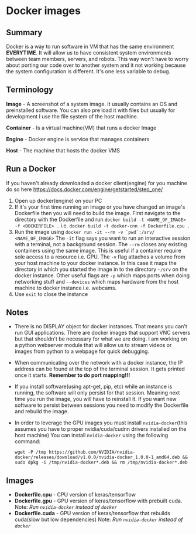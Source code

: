 # Docker images

## Summary
Docker is a way to run software in VM that has the same environment **EVERYTIME**. It will allow us to have consistent system environments between team members, servers, and robots. This way won't have to worry about porting our code over to another system and it not working because the system configuration is different. It's one less variable to debug.

## Terminology
 **Image** - A screenshot of a system image. It usually contains an OS and preinstalled software. You can also pre load it with files but usually for development I use the file system of the host machine.

 **Container** - Is a virtual machine(VM) that runs a docker Image

 **Engine** - Docker engine is service that manages containers

 **Host** - The machine that hosts the docker VMS

## Run a Docker
 If you haven't already downloaded a docker client(engine) for you machine do so here https://docs.docker.com/engine/getstarted/step_one/

 1. Open up docker(engine) on your PC
 2. If it's your first time running an image or you have changed an image's Dockerfile then you will need to build the image. First navigate to the directory with the Dockerfile and run `docker build -t <NAME_OF_IMAGE> -f <DOCKERFILE> .` i.e. `docker build -t docker-cnn -f Dockerfile.cpu .`
 3. Run the image using ``docker run -it --rm -v `pwd`:/srv/ <NAME_OF_IMAGE>`` The `-it` flag says you want to run an interactive session with a terminal, not a background session. The `--rm` closes any existing containers using the same image. This is useful if a container require sole access to a resource i.e. GPU. The `-v` flag attaches a volume from your host machine to your docker instance. In this case it maps the directory in which you started the image in to the directory `~/srv` on the docker instance. Other useful flags are `-p` which maps ports when doing networking stuff and `--devices` which maps hardware from the host machine to docker instance i.e. webcams.
 4. Use `exit` to close the instance

## Notes
 - There is no DISPLAY object for docker instances. That means you can't run GUI applications. There are docker images that support VNC servers but that shouldn't be necessary for what we are doing. I am working on a python webserver module that will allow us to stream videos or images from python to a webpage for quick debugging.
 - When communicating over the network with a docker instance, the IP address can be found at the top of the terminal session. It gets printed once it starts. **Remember to do port mapping!!!**
 - If you install software(using apt-get, pip, etc) while an instance is running, the software will only persist for that session. Meaning next time you run the image, you will have to reinstall it. If you want new software to persist between sessions you need to modify the Dockerfile and rebuild the image.
 - In order to leverage the GPU images you must install `nvidia-docker`(this assumes you have to proper nvidia/cuda/cudnn drivers installed on the host machine) You can install `nvidia-docker` using the following command:

    `wget -P /tmp https://github.com/NVIDIA/nvidia-docker/releases/download/v1.0.0/nvidia-docker_1.0.0-1_amd64.deb && sudo dpkg -i /tmp/nvidia-docker*.deb && rm /tmp/nvidia-docker*.deb`


## Images
  - **Dockerfile.cpu** - CPU version of keras/tensorflow
  - **Dockerfile.gpu** - GPU version of keras/tensorflow with prebuilt cuda. Note: *Run `nvidia-docker` instead of `docker`*
  - **Dockerfile.cuda** - GPU version of keras/tensorflow that rebuilds cuda(slow but low dependencies) Note: *Run `nvidia-docker` instead of `docker`*
